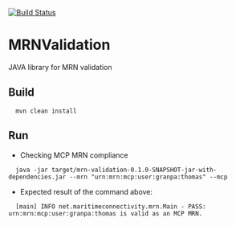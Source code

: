 [![Build Status](https://travis-ci.org/MaritimeConnectivityPlatform/MRNValidation.svg?branch=master)](https://travis-ci.org/MaritimeConnectivityPlatform/MRNValidation)
# MRNValidation
JAVA library for MRN validation

## Build
```
  mvn clean install
```
  
## Run
- Checking MCP MRN compliance
```
  java -jar target/mrn-validation-0.1.0-SNAPSHOT-jar-with-dependencies.jar --mrn "urn:mrn:mcp:user:granpa:thomas" --mcp
```
- Expected result of the command above:
```
  [main] INFO net.maritimeconnectivity.mrn.Main - PASS: urn:mrn:mcp:user:granpa:thomas is valid as an MCP MRN.
```
